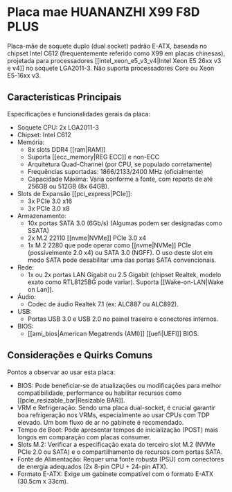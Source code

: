 # Placa mae HUANANZHI X99 F8D PLUS

Placa-mãe de soquete duplo (dual socket) padrão E-ATX, baseada no chipset Intel C612 (frequentemente referido como X99 em placas chinesas), projetada para processadores [[intel_xeon_e5_v3_v4|Intel Xeon E5 26xx v3 e v4]] no soquete LGA2011-3. Não suporta processadores Core ou Xeon E5-16xx v3.

## Características Principais

Especificações e funcionalidades gerais da placa:

- Soquete CPU: 2x LGA2011-3
- Chipset: Intel C612
- Memória:
    - 8x slots DDR4 [[ram|RAM]]
    - Suporta [[ecc_memory|REG ECC]] e non-ECC
    - Arquitetura Quad-Channel (por CPU, se populado corretamente)
    - Frequências suportadas: 1866/2133/2400 MHz (oficialmente)
    - Capacidade Máxima: Varia conforme a fonte, com reports de até 256GB ou 512GB (8x 64GB).
- Slots de Expansão [[pci_express|PCIe]]:
    - 3x PCIe 3.0 x16
    - 3x PCIe 3.0 x8
- Armazenamento:
    - 10x portas SATA 3.0 (6Gb/s) (Algumas podem ser designadas como SSATA)
    - 2x M.2 22110 [[nvme|NVMe]] PCIe 3.0 x4
    - 1x M.2 2280 que pode operar como [[nvme|NVMe]] PCIe (possivelmente 2.0 x4) ou SATA 3.0 (NGFF). O uso deste slot em modo SATA pode desabilitar uma das portas SATA convencionais.
- Rede:
    - 1x ou 2x portas LAN Gigabit ou 2.5 Gigabit (chipset Realtek, modelo exato como RTL8125BG pode variar). Suporta [[Wake-on-LAN|Wake on Lan]].
- Áudio:
    - Codec de áudio Realtek 7.1 (ex: ALC887 ou ALC892).
- USB:
    - Portas USB 3.0 e USB 2.0 no painel traseiro e conectores internos.
- BIOS:
    - [[ami_bios|American Megatrends (AMI)]] [[uefi|UEFI]] BIOS.

## Considerações e Quirks Comuns

Pontos a observar ao usar esta placa:

- BIOS: Pode beneficiar-se de atualizações ou modificações para melhor compatibilidade, performance ou habilitar recursos como [[pcie_resizable_bar|Resizable BAR]].
- VRM e Refrigeração: Sendo uma placa dual-socket, é crucial garantir boa refrigeração nos VRMs, especialmente ao usar CPUs com TDP elevado. Um bom fluxo de ar no gabinete é recomendado.
- Tempo de Boot: Pode apresentar tempos de inicialização (POST) mais longos em comparação com placas consumer.
- Slots M.2: Verificar a especificação exata do terceiro slot M.2 (NVMe PCIe 2.0 ou SATA) e o compartilhamento de recursos com portas SATA.
- Fonte de Alimentação: Requer uma fonte robusta (PSU) com conectores de energia adequados (2x 8-pin CPU + 24-pin ATX).
- Formato E-ATX: Exige um gabinete compatível com o formato E-ATX (30.5cm x 33cm).